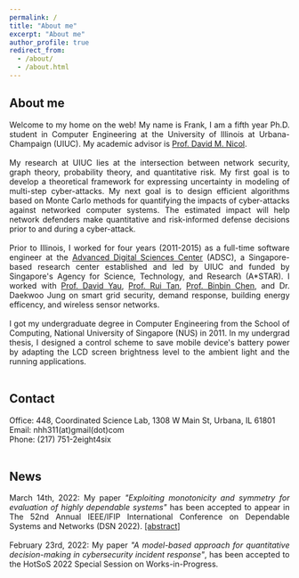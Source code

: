 ```yaml
---
permalink: /
title: "About me"
excerpt: "About me"
author_profile: true
redirect_from: 
  - /about/
  - /about.html
---
```


## About me
<div style="text-align: justify">
Welcome to my home on the web! My name is Frank, I am a fifth year Ph.D. student in Computer Engineering at the University of Illinois at Urbana-Champaign (UIUC). My academic advisor is <a href="http://dmnicol.web.engr.illinois.edu/">Prof. David M. Nicol</a>.
</div><br>
<div style="text-align: justify">
My research at UIUC lies at the intersection between network security, graph theory, probability theory, and quantitative risk. My first goal is to develop a theoretical framework for expressing uncertainty in modeling of multi-step cyber-attacks. My next goal is to design efficient algorithms based on Monte Carlo methods for quantifying the impacts of cyber-attacks against networked computer systems. The estimated impact will help network defenders make quantitative and risk-informed defense decisions prior to and during a cyber-attack.
</div><br>
<div style="text-align: justify">
Prior to Illinois, I worked for four years (2011-2015) as a full-time software engineer at the <a href="https://adsc.illinois.edu/">Advanced Digital Sciences Center</a> (ADSC), a Singapore-based research center established and led by UIUC and funded by Singapore's Agency for Science, Technology, and Research (A*STAR). I worked with <a href="https://istd.sutd.edu.sg/people/faculty/david-yau">Prof. David Yau</a>, <a href="https://personal.ntu.edu.sg/tanrui/">Prof. Rui Tan</a>, <a href="https://istd.sutd.edu.sg/people/faculty/binbin-chen">Prof. Binbin Chen</a>, and Dr. Daekwoo Jung on smart grid security, demand response, building energy efficency, and wireless sensor networks.
</div><br>
<div style="text-align: justify">
I got my undergraduate degree in Computer Engineering from the School of Computing, National University of Singapore (NUS) in 2011. In my undergrad thesis, I designed a control scheme to save mobile device's battery power by adapting the LCD screen brightness level to the ambient light and the running applications.
</div><br>

## Contact
<div style="text-align: justify">
Office: 448, Coordinated Science Lab, 1308 W Main St, Urbana, IL 61801<br>
Email: nhh311(at)gmail(dot)com<br>
Phone: (217) 751-2eight4six<br>
</div><br>

## News
<div style="text-align: justify">
March 14th, 2022: My paper <i>"Exploiting monotonicity and symmetry for evaluation of highly dependable systems"</i> has been accepted to appear in The 52nd Annual IEEE/IFIP International Conference on Dependable Systems and Networks (DSN 2022).
<a href="#" onclick="document.getElementById('abstract').innerHTML='Show me the abstract';">[abstract]</a>&nbsp;  &nbsp;
</div>
<div id="abstract"></div>
</div><br>

<div style="text-align: justify">
February 23rd, 2022: My paper <i>"A model-based approach for quantitative decision-making in cybersecurity incident response"</i>, has been accepted to the HotSoS 2022 Special Session on Works-in-Progress.
</div><br>
